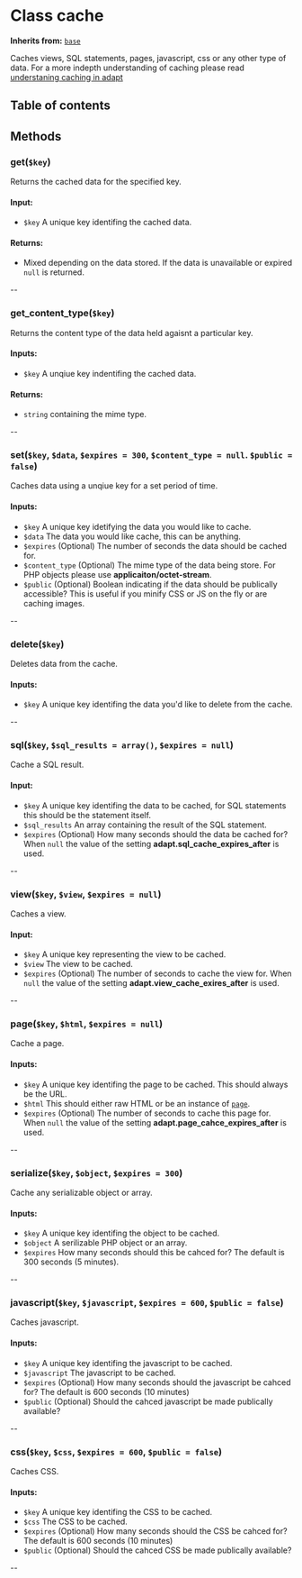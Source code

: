 # Class cache

**Inherits from:** [`base`](/docs/classes/base.md)

Caches views, SQL statements, pages, javascript, css or any other type of data.  For a more indepth understanding of caching please read [understaning caching in adapt](/docs/caching.md)

## Table of contents

## Methods

### get(`$key`)
Returns the cached data for the specified key.

#### Input:
- `$key` A unique key identifing the cached data.

#### Returns:
- Mixed depending on the data stored. If the data is unavailable or expired `null` is returned.

--

### get_content_type(`$key`)
Returns the content type of the data held agaisnt a particular key.

#### Inputs:
- `$key` A unqiue key indentifing the cached data.

#### Returns:
- `string` containing the mime type.

--

### set(`$key`, `$data`, `$expires = 300`, `$content_type = null`. `$public = false`)
Caches data using a unqiue key for a set period of time.

#### Inputs:
- `$key` A unique key idetifying the data you would like to cache.
- `$data` The data you would like cache, this can be anything.
- `$expires` (Optional) The number of seconds the data should be cached for.
- `$content_type` (Optional) The mime type of the data being store.  For PHP objects please use **applicaiton/octet-stream**.
- `$public` (Optional) Boolean indicating if the data should be publically accessible?  This is useful if you minify CSS or JS on the fly or are caching images.

--

### delete(`$key`)
Deletes data from the cache.

#### Inputs:
- `$key` A unique key identifing the data you'd like to delete from the cache.

--

### sql(`$key`, `$sql_results = array()`, `$expires = null`)
Cache a SQL result.

#### Input:
- `$key` A unique key identifing the data to be cached, for SQL statements this should be the statement itself.
- `$sql_results` An array containing the result of the SQL statement.
- `$expires` (Optional) How many seconds should the data be cached for?  When `null` the value of the setting **adapt.sql_cache_expires_after** is used.

--

### view(`$key`, `$view`, `$expires = null`)
Caches a view.

#### Input:
- `$key` A unique key representing the view to be cached.
- `$view` The view to be cached.
- `$expires` (Optional) The number of seconds to cache the view for.  When `null` the value of the setting **adapt.view_cache_exires_after** is used.

--

### page(`$key`, `$html`, `$expires = null`)
Cache a page.

#### Inputs:
- `$key` A unique key identifing the page to be cached.  This should always be the URL.
- `$html` This should either raw HTML or be an instance of [`page`](/docs/views/page.md).
- `$expires` (Optional) The number of seconds to cache this page for.  When `null` the value of the setting **adapt.page_cahce_expires_after** is used.

--

### serialize(`$key`, `$object`, `$expires = 300`)
Cache any serializable object or array.

#### Inputs:
- `$key` A unique key identifing the object to be cached.
- `$object` A serilizable PHP object or an array.
- `$expires` How many seconds should this be cahced for?  The default is 300 seconds (5 minutes).

--

### javascript(`$key`, `$javascript`, `$expires = 600`, `$public = false`)
Caches javascript.

#### Inputs:
- `$key` A unique key identifing the javascript to be cached.
- `$javascript` The javascript to be cached.
- `$expires` (Optional) How many seconds should the javascript be cahced for?  The default is 600 seconds (10 minutes)
- `$public` (Optional) Should the cahced javascript be made publically available?

--

### css(`$key`, `$css`, `$expires = 600`, `$public = false`)
Caches CSS.

#### Inputs:
- `$key` A unique key identifing the CSS to be cached.
- `$css` The CSS to be cached.
- `$expires` (Optional) How many seconds should the CSS be cahced for?  The default is 600 seconds (10 minutes)
- `$public` (Optional) Should the cahced CSS be made publically available?

--
